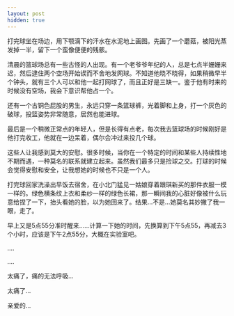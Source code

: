 ```yaml
---
layout: post
hidden: true
---
```

打完球坐在场边，用下颚滴下的汗水在水泥地上画图。先画了一个蘑菇，被阳光蒸发掉一半，留下一个蛮像便便的残骸。
  
清晨的篮球场总有一些古怪的人出现。有一个老爷爷年纪的人，总是七点半姗姗来迟，然后逮住两个空场开始锲而不舍地发网球。不知道他晓不晓得，如果稍微早半个钟头，就有三个人可以和他一起打网球了，而且正好是三缺一。鉴于他有时来的时候没有空场，我会下意识帮他占一个。
  
还有一个古铜色屁股的男生，永远只穿一条篮球裤，光着脚和上身，打一个灰色的破球，投篮姿势非常随意，居然也能进球。
  
最后是一个稍微正常点的年轻人，但是长得有点老，每次我去篮球场的时候刚好是他打完收工，他就在一边呆着，偶尔会冲过来投几个球。
  
这些人让我感到莫大的安慰。很多时候，当你在一个特定的时间和某些人持续性地不期而遇，一种莫名的联系就建立起来。虽然我们最多只是捡球之交。打球的时候会觉得安慰和安全，让我想她的时候也不只是一个人。
  
打完球回家洗澡出早饭去宿舍，在小北门猛见一姑娘穿着跟琪新买的那件衣服一模一样的。绿色横条纹上衣和柔纱一样的绿色长裙，那一瞬间我的心脏好像被什么玩意给捏了一下，抬头看她的脸，以为她回来了。结果…不是…她莫名其妙撇了我一眼，走了。
  
早上又是5点55分准时醒来……计算一下她的时间，先换算到下午5点55，再减去3个小时，应该是下午2点55分，大概在实验室吧。
  
....
  
....
  
太痛了，痛的无法呼吸…
  
太痛了...

亲爱的...